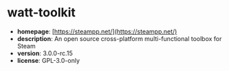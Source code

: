 # watt-toolkit

- **homepage**: [https://steampp.net/](https://steampp.net/)
- **description**: An open source cross-platform multi-functional toolbox for Steam
- **version**: 3.0.0-rc.15
- **license**: GPL-3.0-only

